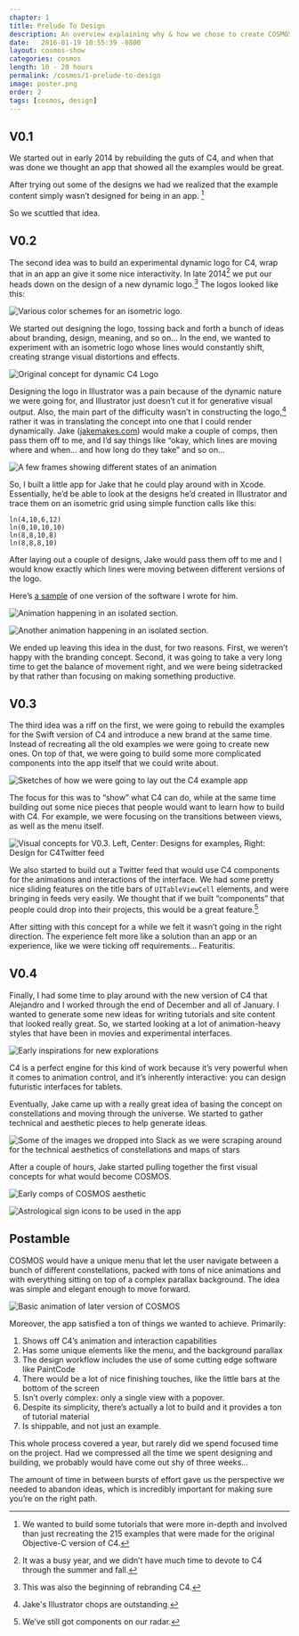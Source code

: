 ```yaml
---
chapter: 1
title: Prelude To Design
description: An overview explaining why & how we chose to create COSMOS in the first place.
date:   2016-01-19 10:55:39 -0800
layout: cosmos-show
categories: cosmos
length: 10 - 20 hours
permalink: /cosmos/1-prelude-to-design
image: poster.png
order: 2
tags: [cosmos, design]
---
```

## V0.1
We started out in early 2014 by rebuilding the guts of C4, and when that was done we thought an app that showed all the examples would be great.

After trying out some of the designs we had we realized that the example content simply wasn’t designed for being in an app. [^1]

[^1]: We wanted to build some tutorials that were more in-depth and involved than just recreating the 215 examples that were made for the original Objective-C version of C4. 

So we scuttled that idea.

## V0.2
The second idea was to build an experimental dynamic logo for C4, wrap that in an app an give it some nice interactivity. In late 2014[^2] we put our heads down on the design of a new dynamic logo.[^3] The logos looked like this:

[^2]: It was a busy year, and we didn’t have much time to devote to C4 through the summer and fall.

[^3]: This was also the beginning of rebranding C4.

![Various color schemes for an isometric logo.](01.png)

We started out designing the logo, tossing back and forth a bunch of ideas about branding, design, meaning, and so on… In the end, we wanted to experiment with an isometric logo whose lines would constantly shift, creating strange visual distortions and effects.

![Original concept for dynamic C4 Logo](02.gif)

Designing the logo in Illustrator was a pain because of the dynamic nature we were going for, and Illustrator just doesn’t cut it for generative visual output. Also, the main part of the difficulty wasn’t in constructing the logo,[^4] rather it was in translating the concept into one that I could render dynamically. Jake ([jakemakes.com](http://www.jakemakes.com)) would make a couple of comps, then pass them off to me, and I’d say things like “okay, which lines are moving where and when… and how long do they take” and so on…

[^4]: Jake's Illustrator chops are outstanding.

![A few frames showing different states of an animation](03.png)

So, I built a little app for Jake that he could play around with in Xcode. Essentially, he’d be able to look at the designs he’d created in Illustrator and trace them on an isometric grid using simple function calls like this:


    ln(4,10,6,12)
    ln(0,10,10,10)
    ln(8,8,10,8)
    ln(8,8,8,10)
                                
After laying out a couple of designs, Jake would pass them off to me and I would know exactly which lines were moving between different versions of the logo.

Here’s [a sample](https://gist.github.com/C4Framework/fba7ee39e49b5e992270) of one version of the software I wrote for him.

![Animation happening in an isolated section.](04.gif)

![Another animation happening in an isolated section.](05.gif)

We ended up leaving this idea in the dust, for two reasons. First, we weren’t happy with the branding concept. Second, it was going to take a very long time to get the balance of movement right, and we were being sidetracked by that rather than focusing on making something productive.

## V0.3
The third idea was a riff on the first, we were going to rebuild the examples for the Swift version of C4 and introduce a new brand at the same time. Instead of recreating all the old examples we were going to create new ones. On top of that, we were going to build some more complicated components into the app itself that we could write about.

![Sketches of how we were going to lay out the C4 example app](06.png)

The focus for this was to “show” what C4 can do, while at the same time building out some nice pieces that people would want to learn how to build with C4. For example, we were focusing on the transitions between views, as well as the menu itself.

![Visual concepts for V0.3. Left, Center: Designs for examples, Right: Design for C4Twitter feed](07.gif)

We also started to build out a Twitter feed that would use C4 components for the animations and interactions of the interface. We had some pretty nice sliding features on the title bars of `UITableViewCell` elements, and were bringing in feeds very easily. We thought that if we built “components” that people could drop into their projects, this would be a great feature.[^5]

[^5]: We’ve still got components on our radar.

After sitting with this concept for a while we felt it wasn’t going in the right direction. The experience felt more like a solution than an app or an experience, like we were ticking off requirements… Featuritis.

## V0.4
Finally, I had some time to play around with the new version of C4 that Alejandro and I worked through the end of December and all of January. I wanted to generate some new ideas for writing tutorials and site content that looked really great. So, we started looking at a lot of animation-heavy styles that have been in movies and experimental interfaces.

![Early inspirations for new explorations](08.png)

C4 is a perfect engine for this kind of work because it’s very powerful when it comes to animation control, and it’s inherently interactive: you can design futuristic interfaces for tablets.

Eventually, Jake came up with a really great idea of basing the concept on constellations and moving through the universe. We started to gather technical and aesthetic pieces to help generate ideas.

![Some of the images we dropped into Slack as we were scraping around for the technical aesthetics of constellations and maps of stars](09.png)

After a couple of hours, Jake started pulling together the first visual concepts for what would become COSMOS.

![Early comps of COSMOS aesthetic](10.jpg)

![Astrological sign icons to be used in the app](11.png)

## Postamble
COSMOS would have a unique menu that let the user navigate between a bunch of different constellations, packed with tons of nice animations and with everything sitting on top of a complex parallax background. The idea was simple and elegant enough to move forward.

![Basic animation of later version of COSMOS](12.gif)

Moreover, the app satisfied a ton of things we wanted to achieve. Primarily:

1. Shows off C4’s animation and interaction capabilities
2. Has some unique elements like the menu, and the background parallax
3. The design workflow includes the use of some cutting edge software like PaintCode
4. There would be a lot of nice finishing touches, like the little bars at the bottom of the screen
5. Isn’t overly complex: only a single view with a popover.
6. Despite its simplicity, there’s actually a lot to build and it provides a ton of tutorial material
7. Is shippable, and not just an example.

This whole process covered a year, but rarely did we spend focused time on the project. Had we compressed all the time we spent designing and building, we probably would have come out shy of three weeks…

The amount of time in between bursts of effort gave us the perspective we needed to abandon ideas, which is incredibly important for making sure you’re on the right path.